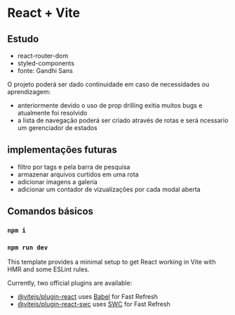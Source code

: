 # React + Vite

## Estudo
 
- react-router-dom
- styled-components
- fonte: Gandhi Sans


O projeto poderá ser dado continuidade em caso de necessidades ou aprendizagem:
- anteriormente devido o uso de prop drilling exitia muitos bugs e atualmente foi resolvido
- a lista de navegação poderá ser criado através de rotas e será ncessario um gerenciador de estados


## implementações futuras

- filtro por tags e pela barra de pesquisa
- armazenar arquivos curtidos em uma rota
- adicionar imagens a galeria
- adicionar um contador de vizualizações por cada modal aberta


## Comandos básicos

### `npm i`
### `npm run dev`






This template provides a minimal setup to get React working in Vite with HMR and some ESLint rules.

Currently, two official plugins are available:

- [@vitejs/plugin-react](https://github.com/vitejs/vite-plugin-react/blob/main/packages/plugin-react/README.md) uses [Babel](https://babeljs.io/) for Fast Refresh
- [@vitejs/plugin-react-swc](https://github.com/vitejs/vite-plugin-react-swc) uses [SWC](https://swc.rs/) for Fast Refresh
